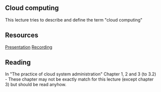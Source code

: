 ## Cloud computing
This lecture tries to describe and define the term "cloud computing"

## Resources
[Presentation](#)
[Recording](#)

## Reading
In "The practice of cloud system administration"
Chapter 1, 2 and 3 (to 3.2) - These chapter may not be exactly match for this lecture (except chapter 3) but should be read anyhow.